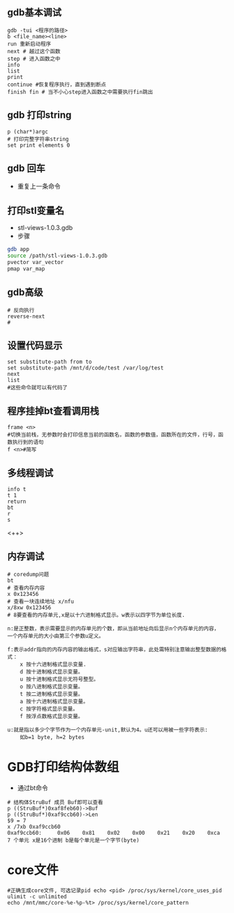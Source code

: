## gdb基本调试

```shell
gdb -tui <程序的路径>
b <file_name><line>
run 重新启动程序
next # 越过这个函数
step # 进入函数之中
info
list
print
continue #恢复程序执行，直到遇到断点
finish fin # 当不小心step进入函数之中需要执行fin跳出
```

## gdb 打印string

```shell
p (char*)argc
# 打印完整字符串string
set print elements 0
```

## gdb 回车

- 重复上一条命令

## 打印stl变量名

- stl-views-1.0.3.gdb
- 步骤

```sh
gdb app
source /path/stl-views-1.0.3.gdb
pvector var_vector
pmap var_map
```

## gdb高级

```shell
# 反向执行
reverse-next
#
```

## 设置代码显示

```shell
set substitute-path from to
set substitute-path /mnt/d/code/test /var/log/test
next 
list
#这些命令就可以有代码了
```

## 程序挂掉bt查看调用栈

```shell
frame <n>
#切换当前栈，无参数时会打印信息当前的函数名，函数的参数值，函数所在的文件，行号，函数执行到的语句
f <n>#简写
```

## 多线程调试

```
info t
t 1
return
bt
r
s
```

<++>

## 内存调试

```
# coredump问题
bt
# 查看内存内容
x 0x123456
# 查看一块连续地址 x/nfu 
x/8xw 0x123456
# 8要查看的内存单元,x是以十六进制格式显示。w表示以四字节为单位长度.

n:是正整数，表示需要显示的内存单元的个数，即从当前地址向后显示n个内存单元的内容，
一个内存单元的大小由第三个参数u定义。

f:表示addr指向的内存内容的输出格式，s对应输出字符串，此处需特别注意输出整型数据的格式：
    x 按十六进制格式显示变量.
    d 按十进制格式显示变量。
    u 按十进制格式显示无符号整型。
    o 按八进制格式显示变量。
    t 按二进制格式显示变量。
    a 按十六进制格式显示变量。
    c 按字符格式显示变量。
    f 按浮点数格式显示变量。

u:就是指以多少个字节作为一个内存单元-unit,默认为4。u还可以用被一些字符表示:
    如b=1 byte, h=2 bytes
```

# GDB打印结构体数组

- 通过bt命令

```
# 结构体StruBuf 成员 Buf即可以查看
p ((StruBuf*)0xaf8feb60)->Buf
p ((StruBuf*)0xaf9ccb60)->Len
$9 = 7
x /7xb 0xaf9ccb60
0xaf9ccb60:     0x06    0x81    0x02    0x00    0x21    0x20    0xca
7 个单元 x是16个进制 b是每个单元是一个字节(byte)
```

# core文件

```
#正确生成core文件, 可选记录pid echo <pid> /proc/sys/kernel/core_uses_pid
ulimit -c unlimited
echo /mnt/mmc/core-%e-%p-%t> /proc/sys/kernel/core_pattern
```
